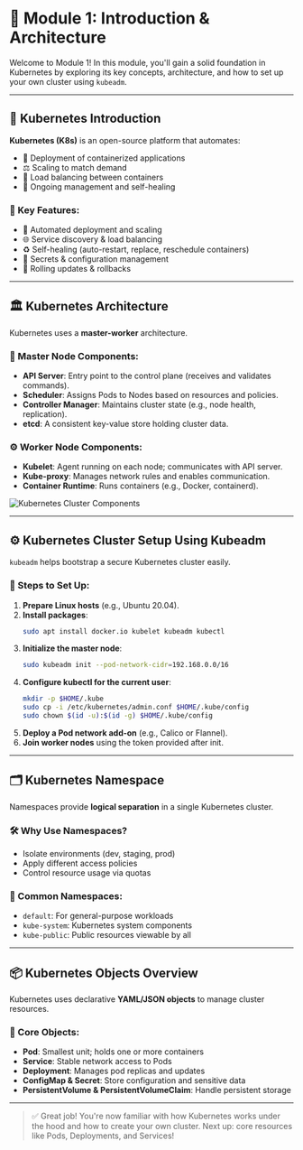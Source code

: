 # 📘 Module 1: Introduction & Architecture

Welcome to Module 1! In this module, you'll gain a solid foundation in Kubernetes by exploring its key concepts, architecture, and how to set up your own cluster using `kubeadm`.

---

## 🧩 Kubernetes Introduction

**Kubernetes (K8s)** is an open-source platform that automates:

- 🔄 Deployment of containerized applications  
- ⚖️ Scaling to match demand  
- 🧭 Load balancing between containers  
- 🔁 Ongoing management and self-healing  

### 🔑 Key Features:
- 🚀 Automated deployment and scaling  
- 🌐 Service discovery & load balancing  
- ♻️ Self-healing (auto-restart, replace, reschedule containers)  
- 🔐 Secrets & configuration management  
- 🔄 Rolling updates & rollbacks  

---

## 🏛️ Kubernetes Architecture

Kubernetes uses a **master-worker** architecture.

### 🧠 Master Node Components:
- **API Server**: Entry point to the control plane (receives and validates commands).  
- **Scheduler**: Assigns Pods to Nodes based on resources and policies.  
- **Controller Manager**: Maintains cluster state (e.g., node health, replication).  
- **etcd**: A consistent key-value store holding cluster data.

### ⚙️ Worker Node Components:
- **Kubelet**: Agent running on each node; communicates with API server.  
- **Kube-proxy**: Manages network rules and enables communication.  
- **Container Runtime**: Runs containers (e.g., Docker, containerd).


<!--![Kubernetes Cluster Components](../Images/module-1/components-of-kubernetes.png) -->

![Kubernetes Cluster Components](https://kubernetes.io/images/docs/components-of-kubernetes.svg)

---


## ⚙️ Kubernetes Cluster Setup Using Kubeadm

`kubeadm` helps bootstrap a secure Kubernetes cluster easily.

### 🚀 Steps to Set Up:
1. **Prepare Linux hosts** (e.g., Ubuntu 20.04).
2. **Install packages**:
   ```bash
   sudo apt install docker.io kubelet kubeadm kubectl
   ```
3. **Initialize the master node**:
   ```bash
   sudo kubeadm init --pod-network-cidr=192.168.0.0/16
   ```
4. **Configure kubectl for the current user**:
   ```bash
   mkdir -p $HOME/.kube
   sudo cp -i /etc/kubernetes/admin.conf $HOME/.kube/config
   sudo chown $(id -u):$(id -g) $HOME/.kube/config
   ```
5. **Deploy a Pod network add-on** (e.g., Calico or Flannel).
6. **Join worker nodes** using the token provided after init.

---

## 🗂️ Kubernetes Namespace

Namespaces provide **logical separation** in a single Kubernetes cluster.

### 🛠️ Why Use Namespaces?
- Isolate environments (dev, staging, prod)  
- Apply different access policies  
- Control resource usage via quotas

### 📁 Common Namespaces:
- `default`: For general-purpose workloads  
- `kube-system`: Kubernetes system components  
- `kube-public`: Public resources viewable by all

---

## 📦 Kubernetes Objects Overview

Kubernetes uses declarative **YAML/JSON objects** to manage cluster resources.

### 🧱 Core Objects:
- **Pod**: Smallest unit; holds one or more containers  
- **Service**: Stable network access to Pods  
- **Deployment**: Manages pod replicas and updates  
- **ConfigMap & Secret**: Store configuration and sensitive data  
- **PersistentVolume & PersistentVolumeClaim**: Handle persistent storage

---

> ✅ Great job! You're now familiar with how Kubernetes works under the hood and how to create your own cluster. Next up: core resources like Pods, Deployments, and Services!
